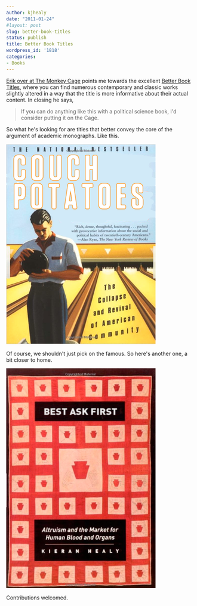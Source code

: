 ```yaml
---
author: kjhealy
date: "2011-01-24"
#layout: post
slug: better-book-titles
status: publish
title: Better Book Titles
wordpress_id: '1818'
categories:
- Books
---
```


[Erik over at The Monkey Cage](http://www.themonkeycage.org/2011/01/better_titles.html) points me towards the excellent [Better Book Titles](http://betterbooktitles.com/), where you can find numerous contemporary and classic works slightly altered in a way that the title is more informative about their actual content. In closing he says,

> If you can do anything like this with a political science book, I'd consider putting it on the Cage.

So what he's looking for are titles that better convey the core of the argument of academic monographs. Like this.

![Couch Potatoes](couchpotatoes.png)

Of course, we shouldn't just pick on the famous. So here's another one, a bit closer to home.

![image](baf.png)

Contributions welcomed.
